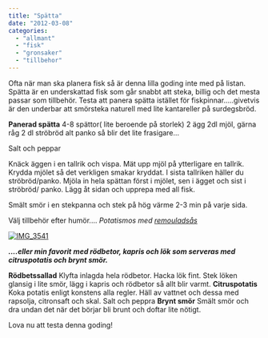```yaml
---
title: "Spätta"
date: "2012-03-08"
categories: 
  - "allmant"
  - "fisk"
  - "gronsaker"
  - "tillbehor"
---
```


Ofta när man ska planera fisk så är denna lilla goding inte med på listan. Spätta är en underskattad fisk som går snabbt att steka, billig och det mesta passar som tillbehör. Testa att panera spätta istället för fiskpinnar.....givetvis är den underbar att smörsteka naturell med lite kantareller på surdegsbröd.

**Panerad spätta** 4-8 spättor( lite beroende på storlek) 2 ägg 2dl mjöl, gärna råg 2 dl ströbröd alt panko så blir det lite frasigare...

Salt och peppar

Knäck äggen i en tallrik och vispa. Mät upp mjöl på ytterligare en tallrik. Krydda mjölet så det verkligen smakar kryddat. I sista tallriken häller du ströbröd/panko. Mjöla in hela spättan först i mjölet, sen i ägget och sist i ströbröd/ panko. Lägg åt sidan och upprepa med all fisk.

Smält smör i en stekpanna och stek på hög värme 2-3 min på varje sida.

Välj tillbehör efter humör.... _Potatismos med [remouladsås](http://import.local/2012/01/09/fish-n-chips/)_

[![](images/IMG_3541-1024x682.jpg "IMG_3541")](http://import.local/wp-content/uploads/2012/02/IMG_3541.jpg)

_**....eller min favorit** **med rödbetor, kapris och lök som serveras med citruspotatis och brynt smör.**_

**Rödbetssallad** Klyfta inlagda hela rödbetor. Hacka lök fint. Stek löken glansig i lite smör, lägg i kapris och rödbetor så allt blir varmt. **Citruspotatis** Koka potatis enligt konstens alla regler. Häll av vattnet och dessa med rapsolja, citronsaft och skal. Salt och peppra **Brynt smör** Smält smör och dra undan det när det börjar bli brunt och doftar lite nötigt.

Lova nu att testa denna goding!

